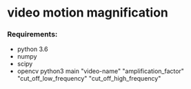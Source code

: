 # video motion magnification

### Requirements:
  - python 3.6
  - numpy
  - scipy
  - opencv
python3 main "video-name" "amplification\_factor" "cut\_off\_low\_frequency" "cut\_off\_high\_frequency"
